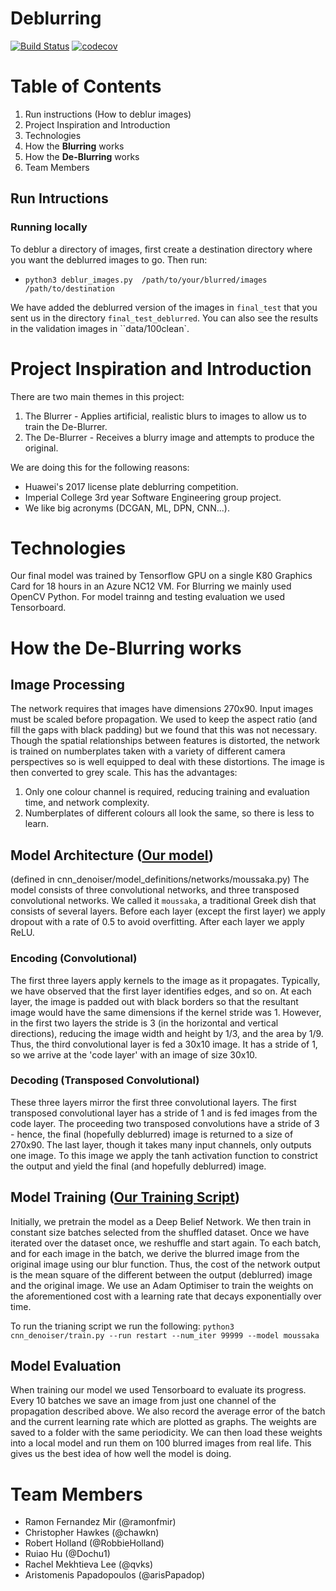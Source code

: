 # Deblurring

[![Build Status](https://travis-ci.com/qvks/deblurring.svg?token=fTTycZszr1xwSx4deq7e&branch=master)](https://travis-ci.com/qvks/deblurring) [![codecov](https://codecov.io/gh/ramonfmir/deblurring/branch/master/graph/badge.svg?token=54QoaHZuqI)](https://codecov.io/gh/ramonfmir/deblurring)

# Table of Contents
1. Run instructions (How to deblur images)
2. Project Inspiration and Introduction
3. Technologies
4. How the **Blurring** works
5. How the **De-Blurring** works
6. Team Members

## Run Intructions
### Running locally
To deblur a directory of images, first create a destination directory where you want the deblurred images to go. Then run:
* `python3 deblur_images.py  /path/to/your/blurred/images  /path/to/destination`

We have added the deblurred version of the images in `final_test` that you sent us in the directory `final_test_deblurred`. You can also see the results in the validation images in ``data/100clean`.

# Project Inspiration and Introduction
There are two main themes in this project:
1. The Blurrer - Applies artificial, realistic blurs to images to allow us to train the De-Blurrer.
2. The De-Blurrer - Receives a blurry image and attempts to produce the original.

We are doing this for the following reasons:
* Huawei's 2017 license plate deblurring competition.
* Imperial College 3rd year Software Engineering group project.
* We like big acronyms (DCGAN, ML, DPN, CNN...).

# Technologies
Our final model was trained by Tensorflow GPU on a single K80 Graphics Card for 18 hours in an Azure NC12 VM.
For Blurring we mainly used OpenCV Python.
For model trainng and testing evaluation we used Tensorboard.

# How the De-Blurring works
## Image Processing
The network requires that images have dimensions 270x90. Input images must be scaled before propagation. We used to keep the aspect ratio (and fill the gaps with black padding) but we found that this was not necessary. Though the spatial relationships between features is distorted, the network is trained on numberplates taken with a variety of different camera perspectives so is well equipped to deal with these distortions.
The image is then converted to grey scale. This has the advantages:
1. Only one colour channel is required, reducing training and evaluation time, and network complexity.
2. Numberplates of different colours all look the same, so there is less to learn.

## Model Architecture ([Our model](https://github.com/qvks/deblurring/blob/ready_for_sumission/cnn_denoiser/model_definitions/networks/moussaka.py))
(defined in cnn_denoiser/model_definitions/networks/moussaka.py)
The model consists of three convolutional networks, and three transposed convolutional networks. We called it `moussaka`, a traditional Greek dish that consists of several layers.
Before each layer (except the first layer) we apply dropout with a rate of 0.5 to avoid overfitting. After each layer we apply ReLU.
### Encoding (Convolutional)
The first three layers apply kernels to the image as it propagates. Typically, we have observed that the first layer identifies edges, and so on. At each layer, the image is padded out with black borders so that the resultant image would have the same dimensions if the kernel stride was 1.
However, in the first two layers the stride is 3 (in the horizontal and vertical directions), reducing the image width and height by 1/3, and the area by 1/9. Thus, the third convolutional layer is fed a 30x10 image. It has a stride of 1, so we arrive at the 'code layer' with an image of size 30x10.
### Decoding (Transposed Convolutional)
These three layers mirror the first three convolutional layers. The first transposed convolutional layer has a stride of 1 and is fed images from the code layer.
The proceeding two transposed convolutions have a stride of 3 - hence, the final (hopefully deblurred) image is returned to a size of 270x90. The last layer, though it takes many input channels, only outputs one image. To this image we apply the tanh activation function to constrict the output and yield the final (and hopefully deblurred) image.

## Model Training ([Our Training Script](https://github.com/qvks/deblurring/blob/ready_for_sumission/cnn_denoiser/train.py))
Initially, we pretrain the model as a Deep Belief Network.
We then train in constant size batches selected from the shuffled dataset. Once we have iterated over the dataset once, we reshuffle and start again.
To each batch, and for each image in the batch, we derive the blurred image from the original image using our blur function. Thus, the cost of the network output is the mean square of the different between the output (deblurred) image and the original image.
We use an Adam Optimiser to train the weights on the aforementioned cost with a learning rate that decays exponentially over time.

To run the trianing script we run the following:
`python3 cnn_denoiser/train.py --run restart --num_iter 99999 --model moussaka`

## Model Evaluation
When training our model we used Tensorboard to evaluate its progress. Every 10 batches we save an image from just one channel of the propagation described above. We also record the average error of the batch and the current learning rate which are plotted as graphs.
The weights are saved to a folder with the same periodicity. We can then load these weights into a local model and run them on 100 blurred images from real life. This gives us the best idea of how well the model is doing.

# Team Members
* Ramon Fernandez Mir (@ramonfmir)
* Christopher Hawkes (@chawkn)
* Robert Holland (@RobbieHolland)
* Ruiao Hu (@Dochu1)
* Rachel Mekhtieva Lee (@qvks)
* Aristomenis Papadopoulos (@arisPapadop)
